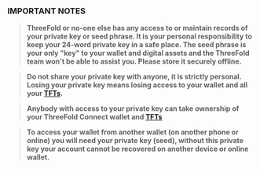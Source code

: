 ### IMPORTANT NOTES

> **ThreeFold or no-one else has any access to or maintain records of your private key or seed phrase. It is your personal responsibility to keep your 24-word private key in a safe place. The seed phrase is your only "key" to your wallet and digital assets and the ThreeFold team won't be able to assist you. Please store it securely offline.**

> **Do not share your private key with anyone, it is strictly personal. Losing your private key means losing access to your wallet and all your [TFTs](/tokens/threefold_token).**

> **Anybody with access to your private key can take ownership of your ThreeFold Connect wallet and [TFTs](/tokens/threefold_token)**

> **To access your wallet from another wallet (on another phone or online) you will need your private key (seed), without this private key your account cannot be recovered on another device or online wallet.**
